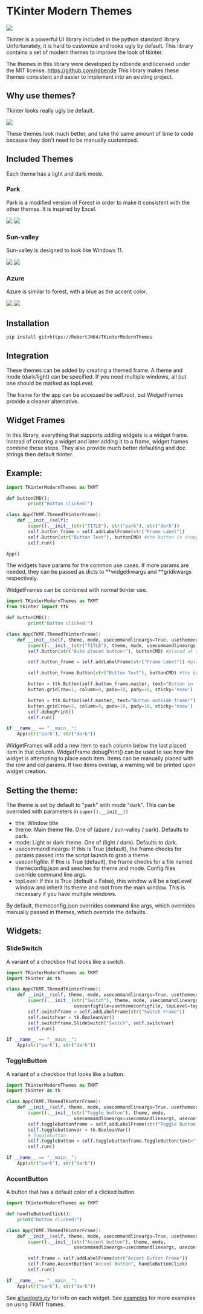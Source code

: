 # TKinter Modern Themes

![](TKinterModernThemes/images/parkdark.jpg)

Tkinter is a powerful UI library included in the python standard library.
Unfortunately, it is hard to customize and looks ugly by default.
This library contains a set of modern themes to improve the look of tkinter.

The themes in this library were developed by rdbende and licensed under the MIT license.
https://github.com/rdbende
This library makes these themes consistent and easier to implement into an existing project.

## Why use themes?
Tkinter looks really ugly be default.

![](TKinterModernThemes/images/notheme.jpg)

These themes look much better, and take the same amount of time to code
because they don't need to be manually customized.

## Included Themes

Each theme has a light and dark mode.

### Park
Park is a modified version of Forest in order to make it consistent
with the other themes. It is inspired by Excel.

![](TKinterModernThemes/images/parkdark.jpg)
![](TKinterModernThemes/images/parklight.jpg)

### Sun-valley
Sun-valley is designed to look like Windows 11.

![](TKinterModernThemes/images/sun-valleydark.jpg)
![](TKinterModernThemes/images/sun-valleylight.jpg)

### Azure
Azure is similar to forest, with a blue as the accent color.

![](TKinterModernThemes/images/azuredark.jpg)
![](TKinterModernThemes/images/azurelight.jpg)

## Installation

`pip install git+https://RobertJN64/TKinterModernThemes`

## Integration

These themes can be added by creating a themed frame.
A theme and mode (dark/light) can be specified.
If you need multiple windows, all but one should be marked as topLevel.

The frame for the app can be accessed be self.root, but WidgetFrames
provide a cleaner alternative.

## Widget Frames

In this library, everything that supports adding widgets is a widget frame.
Instead of creating a widget and later adding it to a frame, widget frames combine these
steps. They also provide much better defaulting and doc strings then default tkinter.

## Example:
```python
import TKinterModernThemes as TKMT

def buttonCMD():
        print("Button clicked!")

class App(TKMT.ThemedTKinterFrame):
    def __init__(self):
        super().__init__(str("TITLE"), str("park"), str("dark"))
        self.button_frame = self.addLabelFrame(str("Frame Label"))
        self.Button(str("Button Text"), buttonCMD) #the button is dropped straight into the frame
        self.run()

App()
```

The widgets have params for the common use cases. If more params are needed, they can be
passed as dicts to **widgetkwargs and **gridkwargs respectively.

WidgetFrames can be combined with normal tkinter use.

```python
import TKinterModernThemes as TKMT
from tkinter import ttk

def buttonCMD():
        print("Button clicked!")

class App(TKMT.ThemedTKinterFrame):
    def __init__(self, theme, mode, usecommandlineargs=True, usethemeconfigfile=True, topLevel=False):
        super().__init__(str("TITLE"), theme, mode, usecommandlineargs, usethemeconfigfile, topLevel)
        self.Button(str("Auto placed button!"), buttonCMD) #placed at row 0, col 0

        self.button_frame = self.addLabelFrame(str("Frame Label")) #placed at row 1, col 0

        self.button_frame.Button(str("Button Text"), buttonCMD) #the button is dropped straight into the frame

        button = ttk.Button(self.button_frame.master, text="Button in frame!")
        button.grid(row=1, column=0, padx=10, pady=10, sticky='nsew')

        button = ttk.Button(self.master, text="Button outside frame!")
        button.grid(row=2, column=0, padx=10, pady=10, sticky='nsew')
        self.debugPrint()
        self.run()

if __name__ == "__main__":
    App(str("park"), str("dark"))
```

WidgetFrames will add a new item to each column below the last placed item
in that column.
WidgetFrame.debugPrint() can be used to see how the widget is attempting
to place each item.
Items can be manually placed with the row and col params. If two items overlap, 
a warning will be printed upon widget creation.

## Setting the theme:

The theme is set by default to "park" with mode "dark". This can be overrided
with parameters in `super().__init__()`

- title: Window title 
- theme: Main theme file. One of (azure / sun-valley / park). Defaults to park.
- mode: Light or dark theme. One of (light / dark). Defaults to dark.
- usecommandlineargs: If this is True (default), the frame checks for params passed into the script
        launch to grab a theme.
- useconfigfile: If this is True (default), the frame checks for a file named themeconfig.json and seaches for
        theme and mode. Config files override command line args.
- topLevel: If this is True (default = False), this window will be a topLevel window
        and inherit its theme and root from the main window. This is necessary if you
        have multiple windows.

By default, themeconfig.json overrides command line args, which overrides manually passed in themes,
which override the defaults.

## Widgets:

### SlideSwitch

A variant of a checkbox that looks like a switch.
```python
import TKinterModernThemes as TKMT
import tkinter as tk

class App(TKMT.ThemedTKinterFrame):
    def __init__(self, theme, mode, usecommandlineargs=True, usethemeconfigfile=True, topLevel=False):
        super().__init__(str("Switch"), theme, mode, usecommandlineargs=usecommandlineargs,
                         useconfigfile=usethemeconfigfile, topLevel=topLevel)
        self.switchframe = self.addLabelFrame(str("Switch Frame"))
        self.switchvar = tk.BooleanVar()
        self.switchframe.SlideSwitch("Switch", self.switchvar)
        self.run()

if __name__ == "__main__":
    App(str("park"), str("dark"))
```


### ToggleButton

A variant of a checkbox that looks like a button.
```python
import TKinterModernThemes as TKMT
import tkinter as tk

class App(TKMT.ThemedTKinterFrame):
    def __init__(self, theme, mode, usecommandlineargs=True, usethemeconfigfile=True, topLevel=False):
        super().__init__(str("Toggle button"), theme, mode,
                         usecommandlineargs=usecommandlineargs, useconfigfile=usethemeconfigfile, topLevel=topLevel)
        self.togglebuttonframe = self.addLabelFrame(str("Toggle Button Frame"))
        self.togglebuttonvar = tk.BooleanVar()
        # Togglebutton
        self.togglebutton = self.togglebuttonframe.ToggleButton(text="Toggle button", variable=self.togglebuttonvar)
        self.run()

if __name__ == "__main__":
    App(str("park"), str("dark"))
```


### AccentButton

A button that has a default color of a clicked button.
```python
import TKinterModernThemes as TKMT

def handleButtonClick():
    print("Button clicked!")

class App(TKMT.ThemedTKinterFrame):
    def __init__(self, theme, mode, usecommandlineargs=True, usethemeconfigfile=True, topLevel=False):
        super().__init__(str("Accent button"), theme, mode,
                         usecommandlineargs=usecommandlineargs, useconfigfile=usethemeconfigfile, topLevel=topLevel)

        self.frame = self.addLabelFrame(str("Accent Button Frame"))
        self.frame.AccentButton("Accent Button", handleButtonClick)
        self.run()

if __name__ == "__main__":
    App(str("park"), str("dark"))
```

See [allwidgets.py](TKinterModernThemes/examples/allwidgets.py) for info on each widget.
See [examples](TKinterModernThemes/examples) for more examples on using TKMT frames.
